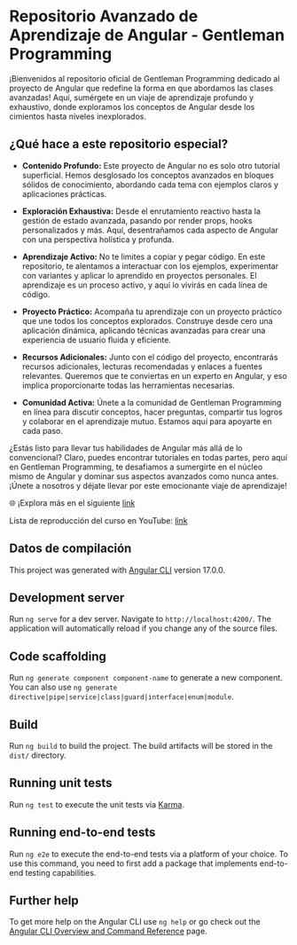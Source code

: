 # Repositorio Avanzado de Aprendizaje de Angular - Gentleman Programming

¡Bienvenidos al repositorio oficial de Gentleman Programming dedicado al proyecto de Angular que redefine la forma en que abordamos las clases avanzadas! Aquí, sumérgete en un viaje de aprendizaje profundo y exhaustivo, donde exploramos los conceptos de Angular desde los cimientos hasta niveles inexplorados.

## ¿Qué hace a este repositorio especial?

- **Contenido Profundo:** Este proyecto de Angular no es solo otro tutorial superficial. Hemos desglosado los conceptos avanzados en bloques sólidos de conocimiento, abordando cada tema con ejemplos claros y aplicaciones prácticas.

- **Exploración Exhaustiva:** Desde el enrutamiento reactivo hasta la gestión de estado avanzada, pasando por render props, hooks personalizados y más. Aquí, desentrañamos cada aspecto de Angular con una perspectiva holística y profunda.

- **Aprendizaje Activo:** No te limites a copiar y pegar código. En este repositorio, te alentamos a interactuar con los ejemplos, experimentar con variantes y aplicar lo aprendido en proyectos personales. El aprendizaje es un proceso activo, y aquí lo vivirás en cada línea de código.

- **Proyecto Práctico:** Acompaña tu aprendizaje con un proyecto práctico que une todos los conceptos explorados. Construye desde cero una aplicación dinámica, aplicando técnicas avanzadas para crear una experiencia de usuario fluida y eficiente.

- **Recursos Adicionales:** Junto con el código del proyecto, encontrarás recursos adicionales, lecturas recomendadas y enlaces a fuentes relevantes. Queremos que te conviertas en un experto en Angular, y eso implica proporcionarte todas las herramientas necesarias.

- **Comunidad Activa:** Únete a la comunidad de Gentleman Programming en línea para discutir conceptos, hacer preguntas, compartir tus logros y colaborar en el aprendizaje mutuo. Estamos aquí para apoyarte en cada paso.

¿Estás listo para llevar tus habilidades de Angular más allá de lo convencional? Claro, puedes encontrar tutoriales en todas partes, pero aquí en Gentleman Programming, te desafiamos a sumergirte en el núcleo mismo de Angular y dominar sus aspectos avanzados como nunca antes. ¡Únete a nosotros y déjate llevar por este emocionante viaje de aprendizaje!

🌐 ¡Explora más en el siguiente [link](https://linktr.ee/gentlemanprogramming)

Lista de reproducción del curso en YouTube: [link](https://www.youtube.com/playlist?list=PL42UNLc8e48RINrNGumxAKulG5CWgs_yv)

## Datos de compilación

This project was generated with [Angular CLI](https://github.com/angular/angular-cli) version 17.0.0.

## Development server

Run `ng serve` for a dev server. Navigate to `http://localhost:4200/`. The application will automatically reload if you change any of the source files.

## Code scaffolding

Run `ng generate component component-name` to generate a new component. You can also use `ng generate directive|pipe|service|class|guard|interface|enum|module`.

## Build

Run `ng build` to build the project. The build artifacts will be stored in the `dist/` directory.

## Running unit tests

Run `ng test` to execute the unit tests via [Karma](https://karma-runner.github.io).

## Running end-to-end tests

Run `ng e2e` to execute the end-to-end tests via a platform of your choice. To use this command, you need to first add a package that implements end-to-end testing capabilities.

## Further help

To get more help on the Angular CLI use `ng help` or go check out the [Angular CLI Overview and Command Reference](https://angular.io/cli) page.
